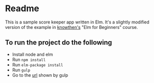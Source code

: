 # Readme

This is a sample score keeper app written in Elm. It's a slightly modified version of the example in [knowthen's](https://github.com/knowthen/elm) "Elm for Beginners" course.

## To run the project do the following
* Install node and elm
* Run ```npm install```
* Run ```elm-package install```
* Run ```gulp```
* Go to the [url](http://localhost:4000) shown by gulp
